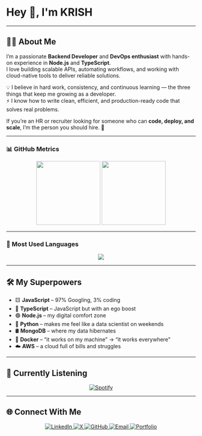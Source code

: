 # Hey 👋, I'm KRISH  

---

## 👨‍💻 About Me
I’m a passionate **Backend Developer** and **DevOps enthusiast** with hands-on experience in **Node.js** and **TypeScript**.  
I love building scalable APIs, automating workflows, and working with cloud-native tools to deliver reliable solutions.  

💡 I believe in hard work, consistency, and continuous learning — the three things that keep me growing as a developer.  
⚡ I know how to write clean, efficient, and production-ready code that solves real problems.  

If you’re an HR or recruiter looking for someone who can **code, deploy, and scale**, I’m the person you should hire. 🚀  

---

### 📊 GitHub Metrics  
<p align="center">
  <img height="170" src="https://github-readme-stats.vercel.app/api?username=YourKrishhh69&show_icons=true&theme=tokyonight" />
  <img height="170" src="https://streak-stats.demolab.com?user=YourKrishhh69&theme=tokyonight&hide_border=true" />
</p>

---

### 🚀 Most Used Languages  
<p align="center">
  <img src="https://github-readme-stats.vercel.app/api/top-langs/?username=YourKrishhh69&layout=donut&theme=tokyonight" />
</p>

---

## 🛠️ My Superpowers  
- 🟨 **JavaScript** – 97% Googling, 3% coding  
- 🔷 **TypeScript** – JavaScript but with an ego boost  
- 🟢 **Node.js** – my digital comfort zone  
- 🐍 **Python** – makes me feel like a data scientist on weekends  
- 🛢️ **MongoDB** – where my data hibernates  
- 🐳 **Docker** – “it works on my machine” → “it works everywhere”  
- ☁️ **AWS** – a cloud full of bills and struggles  

---

## 🎵 Currently Listening  
<p align="center">
  <a href="https://open.spotify.com/login" target="_blank">
    <img src="https://img.shields.io/badge/Spotify-1ED760?style=for-the-badge&logo=spotify&logoColor=white" alt="Spotify"/>
  </a>
</p>

---

## 🌐 Connect With Me  
<p align="center">
  <a href="https://www.linkedin.com/in/krish-shah-b70b0537a/" target="_blank">
    <img src="https://img.shields.io/badge/LinkedIn-%230077B5.svg?&style=for-the-badge&logo=linkedin&logoColor=white" alt="LinkedIn"/>
  </a>
  <a href="https://x.com/Krishshah200622" target="_blank">
    <img src="https://img.shields.io/badge/X-%23000000.svg?&style=for-the-badge&logo=x&logoColor=white" alt="X"/>
  </a>
  <a href="https://github.com/Krishshah200622" target="_blank">
    <img src="https://img.shields.io/badge/GitHub-%23181717.svg?&style=for-the-badge&logo=github&logoColor=white" alt="GitHub"/>
  </a>
  <a href="mailto:krishshah200622@gmail.com" target="_blank">
    <img src="https://img.shields.io/badge/Email-D14836?style=for-the-badge&logo=gmail&logoColor=white" alt="Email"/>
  </a>
  <a href="https://krishhh.vercel.app/" target="_blank">
    <img src="https://img.shields.io/badge/Portfolio-%23121011.svg?&style=for-the-badge&logo=firefox&logoColor=white" alt="Portfolio"/>
  </a>
</p>
